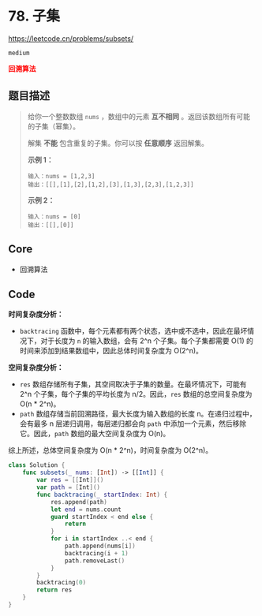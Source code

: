# 78. 子集

https://leetcode.cn/problems/subsets/

`medium`

**<font color=red>回溯算法</font>**

## 题目描述

> 给你一个整数数组 `nums` ，数组中的元素 **互不相同** 。返回该数组所有可能的子集（幂集）。
>
> 解集 **不能** 包含重复的子集。你可以按 **任意顺序** 返回解集。
>
>  
>
> **示例 1：**
>
> ```
> 输入：nums = [1,2,3]
> 输出：[[],[1],[2],[1,2],[3],[1,3],[2,3],[1,2,3]]
> ```
>
> **示例 2：**
>
> ```
> 输入：nums = [0]
> 输出：[[],[0]]
> ```



## Core

- 回溯算法



## Code

**时间复杂度分析：**

- `backtracing` 函数中，每个元素都有两个状态，选中或不选中，因此在最坏情况下，对于长度为 `n` 的输入数组，会有 2^n 个子集。每个子集都需要 O(1) 的时间来添加到结果数组中，因此总体时间复杂度为 O(2^n)。

**空间复杂度分析：**

- `res` 数组存储所有子集，其空间取决于子集的数量。在最坏情况下，可能有 2^n 个子集，每个子集的平均长度为 n/2。因此，`res` 数组的总空间复杂度为 O(n * 2^n)。
- `path` 数组存储当前回溯路径，最大长度为输入数组的长度 n。在递归过程中，会有最多 n 层递归调用，每层递归都会向 `path` 中添加一个元素，然后移除它。因此，`path` 数组的最大空间复杂度为 O(n)。

综上所述，总体空间复杂度为 O(n * 2^n)，时间复杂度为 O(2^n)。

```swift
class Solution {
    func subsets(_ nums: [Int]) -> [[Int]] {
        var res = [[Int]]()
        var path = [Int]()
        func backtracing(_ startIndex: Int) {
            res.append(path)
            let end = nums.count
            guard startIndex < end else {
                return
            }
            for i in startIndex ..< end {
                path.append(nums[i])
                backtracing(i + 1)
                path.removeLast()
            }
        }
        backtracing(0)
        return res
    }
}
```

